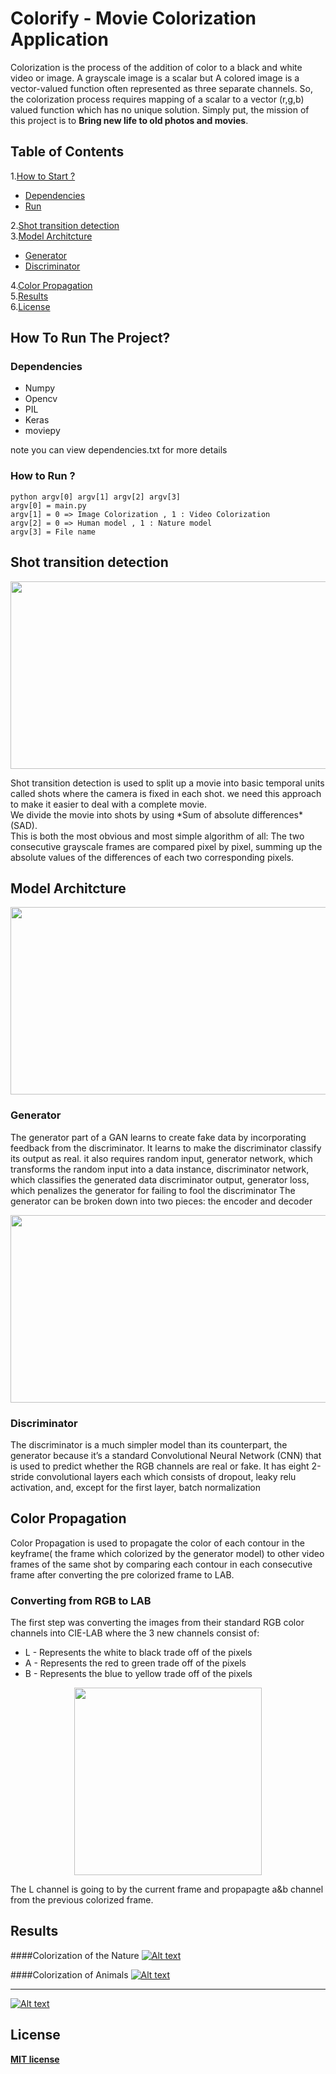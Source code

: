 

# Colorify - Movie Colorization Application
Colorization is the process of the addition of color to a black and white video or image. A grayscale image is a scalar but A colored image is a vector-valued function often represented as three separate channels. So, the colorization process requires mapping of a scalar to a vector (r,g,b) valued function which has no unique solution.
Simply put, the mission of this project is to **Bring new life to old photos and movies**.
## Table of Contents  
1.[How to Start ?](#how-to-run-the-project)
 - [Dependencies](#dependencies) 
 - [Run](#how-to-run-? )   

2.[Shot transition detection](#shot-transition-detection)  
3.[Model Architcture](#model-architcture)  
- [Generator](#generator) 
- [Discriminator](#discriminator) 


4.[Color Propagation](#color-propagation)  
5.[Results](#results)  
6.[License](#License)  

## How To Run The Project?
### Dependencies 
- Numpy
- Opencv
- PIL
- Keras
- moviepy

note you can view dependencies.txt for more details
### How to Run ? 
```
python argv[0] argv[1] argv[2] argv[3]  
argv[0] = main.py
argv[1] = 0 => Image Colorization , 1 : Video Colorization
argv[2] = 0 => Human model , 1 : Nature model
argv[3] = File name 
```
## Shot transition detection
<p align="center">
<img src="https://www.ibm.com/blogs/research/wp-content/uploads/2018/09/VSD2.png" width="600" height="300">
</p>
Shot transition detection is used to split up a movie into basic temporal units called shots where the camera is fixed in each shot.
we need this approach to make it easier to deal with a complete movie.<br/>We divide the movie into shots by using 
*Sum of absolute differences* (SAD).<br>This is both the most obvious and most simple algorithm of all: The two consecutive grayscale frames are compared pixel by pixel, summing up the absolute values of the differences of each two corresponding pixels. 

## Model Architcture
<p align="center">
<img src="https://bolster.ai/blog/content/images/size/w2000/2020/04/GAN-1.png" width="600" height="300">
</p>

### Generator
The generator part of a GAN learns to create fake data by incorporating feedback from the discriminator. It learns to make the discriminator classify its output as real.
it also requires random input, generator network, which transforms the random input into a data instance, discriminator network, which classifies the generated data
discriminator output, generator loss, which penalizes the generator for failing to fool the discriminator
The generator can be broken down into two pieces: the encoder and decoder
<p align="center">
<img src="https://miro.medium.com/max/3636/0*7fgHtc8fEmoC_SiZ.png" width="600" height="300">
</p>

### Discriminator
The discriminator is a much simpler model than its counterpart, the generator because it’s a standard Convolutional Neural Network (CNN) that is used to predict whether the RGB channels are real or fake. It has eight 2-stride convolutional layers each which consists of dropout, leaky relu activation, and, except for the first layer, batch normalization
## Color Propagation
Color Propagation is used to propagate the color of each contour in the keyframe( the frame which colorized by the generator model) to other video frames of the same shot by comparing each contour in each consecutive frame after converting the pre colorized frame to LAB.
### Converting from RGB to LAB

The first step was converting the images from their standard RGB color channels into CIE-LAB where the 3 new channels consist of:
- L - Represents the white to black trade off of the pixels
- A - Represents the red to green trade off of the pixels
- B - Represents the blue to yellow trade off of the pixels
<p align="center">
<img src="https://upload.wikimedia.org/wikipedia/commons/7/7d/CIELAB_color_space_front_view.png" width="300" height="300">
</p>
The L channel is going to by the current frame and propapagte a&b channel from the previous colorized frame.

## Results
####Colorization of the Nature
[![Alt text](https://img.youtube.com/vi/K83whIRUq-g/0.jpg)](https://youtu.be/K83whIRUq-g)

####Colorization  of Animals 
[![Alt text](https://img.youtube.com/vi/hBtmg-5g4hM/0.jpg)](https://youtu.be/hBtmg-5g4hM)
<hr>

[![Alt text](https://img.youtube.com/vi/XJLXr4OUveE/0.jpg)](https://youtu.be/XJLXr4OUveE)

## License
 **[MIT license](http://opensource.org/licenses/mit-license.php)**    